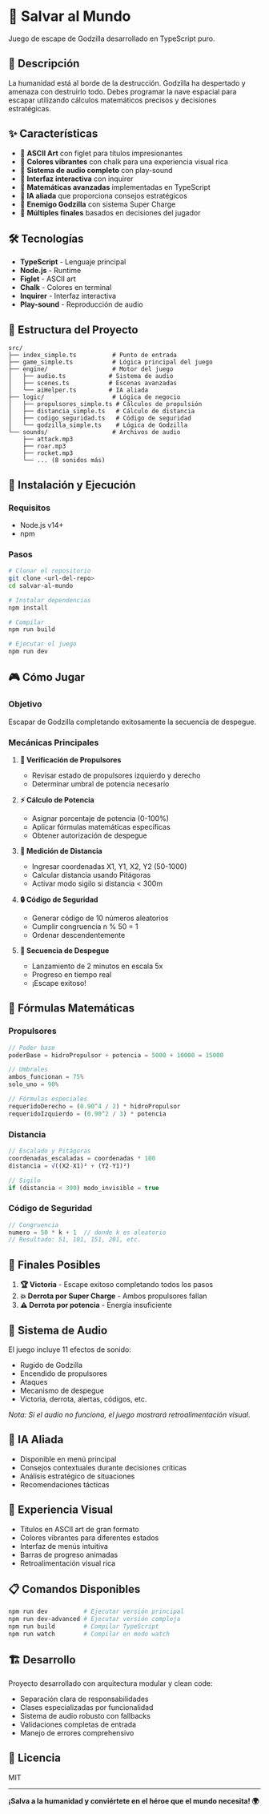 # 🚀 Salvar al Mundo

Juego de escape de Godzilla desarrollado en TypeScript puro.

## 📝 Descripción

La humanidad está al borde de la destrucción. Godzilla ha despertado y amenaza con destruirlo todo. Debes programar la nave espacial para escapar utilizando cálculos matemáticos precisos y decisiones estratégicas.

## ✨ Características

- 🎨 **ASCII Art** con figlet para títulos impresionantes
- 🌈 **Colores vibrantes** con chalk para una experiencia visual rica
- 🎵 **Sistema de audio completo** con play-sound
- 💬 **Interfaz interactiva** con inquirer
- 🧮 **Matemáticas avanzadas** implementadas en TypeScript
- 🤖 **IA aliada** que proporciona consejos estratégicos
- 🦖 **Enemigo Godzilla** con sistema Super Charge
- 🎯 **Múltiples finales** basados en decisiones del jugador

## 🛠️ Tecnologías

- **TypeScript** - Lenguaje principal
- **Node.js** - Runtime
- **Figlet** - ASCII art
- **Chalk** - Colores en terminal
- **Inquirer** - Interfaz interactiva
- **Play-sound** - Reproducción de audio

## 📂 Estructura del Proyecto

```
src/
├── index_simple.ts          # Punto de entrada
├── game_simple.ts           # Lógica principal del juego
├── engine/                  # Motor del juego
│   ├── audio.ts            # Sistema de audio
│   ├── scenes.ts           # Escenas avanzadas
│   └── aiHelper.ts         # IA aliada
├── logic/                   # Lógica de negocio
│   ├── propulsores_simple.ts # Cálculos de propulsión
│   ├── distancia_simple.ts   # Cálculo de distancia
│   ├── codigo_seguridad.ts   # Código de seguridad
│   └── godzilla_simple.ts    # Lógica de Godzilla
└── sounds/                  # Archivos de audio
    ├── attack.mp3
    ├── roar.mp3
    ├── rocket.mp3
    └── ... (8 sonidos más)
```

## 🚀 Instalación y Ejecución

### Requisitos
- Node.js v14+
- npm

### Pasos
```bash
# Clonar el repositorio
git clone <url-del-repo>
cd salvar-al-mundo

# Instalar dependencias
npm install

# Compilar
npm run build

# Ejecutar el juego
npm run dev
```

## 🎮 Cómo Jugar

### Objetivo
Escapar de Godzilla completando exitosamente la secuencia de despegue.

### Mecánicas Principales

1. **🔧 Verificación de Propulsores**
   - Revisar estado de propulsores izquierdo y derecho
   - Determinar umbral de potencia necesario

2. **⚡ Cálculo de Potencia**
   - Asignar porcentaje de potencia (0-100%)
   - Aplicar fórmulas matemáticas específicas
   - Obtener autorización de despegue

3. **📐 Medición de Distancia**
   - Ingresar coordenadas X1, Y1, X2, Y2 (50-1000)
   - Calcular distancia usando Pitágoras
   - Activar modo sigilo si distancia < 300m

4. **🔒 Código de Seguridad**
   - Generar código de 10 números aleatorios
   - Cumplir congruencia n % 50 = 1
   - Ordenar descendentemente

5. **🚀 Secuencia de Despegue**
   - Lanzamiento de 2 minutos en escala 5x
   - Progreso en tiempo real
   - ¡Escape exitoso!

## 🧮 Fórmulas Matemáticas

### Propulsores
```javascript
// Poder base
poderBase = hidroPropulsor + potencia = 5000 + 10000 = 15000

// Umbrales
ambos_funcionan = 75%
solo_uno = 90%

// Fórmulas especiales
requeridoDerecho = (0.90^4 / 2) * hidroPropulsor
requeridoIzquierdo = (0.90^2 / 3) * potencia
```

### Distancia
```javascript
// Escalado y Pitágoras
coordenadas_escaladas = coordenadas * 100
distancia = √((X2-X1)² + (Y2-Y1)²)

// Sigilo
if (distancia < 300) modo_invisible = true
```

### Código de Seguridad
```javascript
// Congruencia
numero = 50 * k + 1  // donde k es aleatorio
// Resultado: 51, 101, 151, 201, etc.
```

## 🎯 Finales Posibles

1. **🏆 Victoria** - Escape exitoso completando todos los pasos
2. **💥 Derrota por Super Charge** - Ambos propulsores fallan
3. **⚠️ Derrota por potencia** - Energía insuficiente

## 🎵 Sistema de Audio

El juego incluye 11 efectos de sonido:
- Rugido de Godzilla
- Encendido de propulsores
- Ataques
- Mecanismo de despegue
- Victoria, derrota, alertas, códigos, etc.

*Nota: Si el audio no funciona, el juego mostrará retroalimentación visual.*

## 🤖 IA Aliada

- Disponible en menú principal
- Consejos contextuales durante decisiones críticas
- Análisis estratégico de situaciones
- Recomendaciones tácticas

## 🎨 Experiencia Visual

- Títulos en ASCII art de gran formato
- Colores vibrantes para diferentes estados
- Interfaz de menús intuitiva
- Barras de progreso animadas
- Retroalimentación visual rica

## 📋 Comandos Disponibles

```bash
npm run dev          # Ejecutar versión principal
npm run dev-advanced # Ejecutar versión compleja
npm run build        # Compilar TypeScript
npm run watch        # Compilar en modo watch
```

## 🏗️ Desarrollo

Proyecto desarrollado con arquitectura modular y clean code:
- Separación clara de responsabilidades
- Clases especializadas por funcionalidad
- Sistema de audio robusto con fallbacks
- Validaciones completas de entrada
- Manejo de errores comprehensivo

## 📄 Licencia

MIT

---

**¡Salva a la humanidad y conviértete en el héroe que el mundo necesita! 🌍**